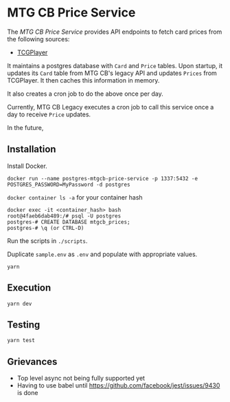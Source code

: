 # MTG CB Price Service

The *MTG CB Price Service* provides API endpoints to fetch card prices from the following sources:

- [TCGPlayer](https://docs.tcgplayer.com/reference)

It maintains a postgres database with `Card` and `Price` tables. Upon startup, it updates its `Card` table from MTG CB's legacy API and updates `Prices` from TCGPlayer. It then caches this information in memory.

It also creates a cron job to do the above once per day.

Currently, MTG CB Legacy executes a cron job to call this service once a day to receive `Price` updates.

In the future, 

## Installation

Install Docker.

`docker run --name postgres-mtgcb-price-service -p 1337:5432 -e POSTGRES_PASSWORD=MyPassword -d postgres`

`docker container ls -a` for your container hash
 
```
docker exec -it <container_hash> bash
root@4faeb6dab489:/# psql -U postgres
postgres-# CREATE DATABASE mtgcb_prices;
postgres-# \q (or CTRL-D)
```

Run the scripts in `./scripts`.

Duplicate `sample.env` as `.env` and populate with appropriate values.

`yarn`

## Execution

`yarn dev`

## Testing

`yarn test`

## Grievances

- Top level async not being fully supported yet
- Having to use babel until https://github.com/facebook/jest/issues/9430 is done

